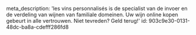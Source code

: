 meta_description: 'les vins personnalisés is de specialist van de invoer en de verdeling van wijnen van familiale domeinen. Uw wijn online kopen gebeurt in alle vertrouwen. Niet tevreden? Geld terug!'
id: 903c9e30-0131-48dc-ba8a-cdefff286fd8
